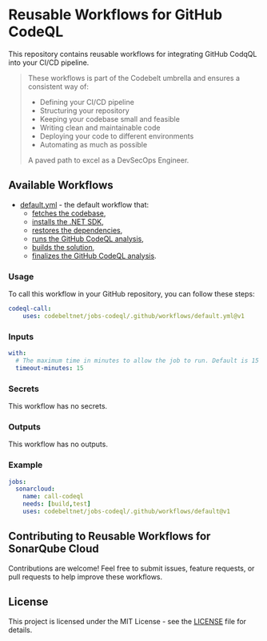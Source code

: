 # Reusable Workflows for GitHub CodeQL

This repository contains reusable workflows for integrating GitHub CodqQL into your CI/CD pipeline.

> These workflows is part of the Codebelt umbrella and ensures a consistent way of: 
> 
> - Defining your CI/CD pipeline 
> - Structuring your repository
> - Keeping your codebase small and feasible
> - Writing clean and maintainable code
> - Deploying your code to different environments
> - Automating as much as possible
>
> A paved path to excel as a DevSecOps Engineer.

## Available Workflows

- [default.yml](.github/workflows/default.yml) - the default workflow that:
  - [fetches the codebase](https://github.com/codebeltnet/git-checkout),
  - [installs the .NET SDK](https://github.com/codebeltnet/install-dotnet),
  - [restores the dependencies](https://github.com/codebeltnet/dotnet-restore),
  - [runs the GitHub CodeQL analysis](https://github.com/codebeltnet/codeql-scan),
  - [builds the solution](https://github.com/codebeltnet/dotnet-build),
  - [finalizes the GitHub CodeQL analysis](https://github.com/codebeltnet/codeql-scan-finalize).

### Usage

To call this workflow in your GitHub repository, you can follow these steps:

```yaml
codeql-call:
    uses: codebeltnet/jobs-codeql/.github/workflows/default.yml@v1
```

### Inputs

```yaml
with:
  # The maximum time in minutes to allow the job to run. Default is 15 minutes.
  timeout-minutes: 15
```

### Secrets

This workflow has no secrets.

### Outputs

This workflow has no outputs.

### Example

```yaml
jobs:
  sonarcloud:
    name: call-codeql
    needs: [build,test]
    uses: codebeltnet/jobs-codeql/.github/workflows/default@v1
```

## Contributing to Reusable Workflows for SonarQube Cloud

Contributions are welcome! 
Feel free to submit issues, feature requests, or pull requests to help improve these workflows.

## License

This project is licensed under the MIT License - see the [LICENSE](LICENSE) file for details.
